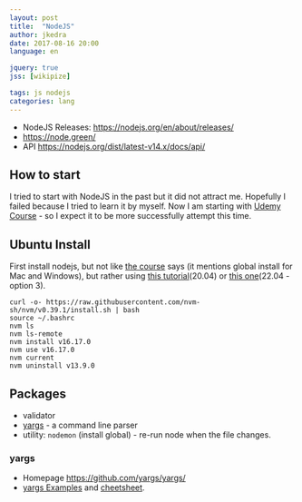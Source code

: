 ```yaml
---
layout: post
title:  "NodeJS"
author: jkedra
date: 2017-08-16 20:00
language: en

jquery: true
jss: [wikipize]

tags: js nodejs
categories: lang
---
```


* NodeJS Releases: <https://nodejs.org/en/about/releases/>
* <https://node.green/>
* API <https://nodejs.org/dist/latest-v14.x/docs/api/>

## How to start

I tried to start with NodeJS in the past but it did not attract me.
Hopefully I failed because I tried to learn it by myself. Now I am
starting with [Udemy Course][1] - so I expect it to be more successfully
attempt this time.

## Ubuntu Install

First install nodejs, but not like [the course][1] says (it mentions
global install for Mac and Windows), but rather using [this tutorial][2](20.04)
or [this one][3](22.04 - option 3).

    curl -o- https://raw.githubusercontent.com/nvm-sh/nvm/v0.39.1/install.sh | bash
    source ~/.bashrc
    nvm ls
    nvm ls-remote
    nvm install v16.17.0
    nvm use v16.17.0
    nvm current
    nvm uninstall v13.9.0

## Packages

* validator
* [yargs][yargs] - a command line parser
* utility: `nodemon` (install global) - re-run node when the file changes.


### yargs

* Homepage <https://github.com/yargs/yargs/>
* [yargs Examples][yrgs-exmp] and [cheetsheet][yrgs-cs].

[1]: https://www.udemy.com/the-complete-nodejs-developer-course-2
[2]: https://www.digitalocean.com/community/tutorials/how-to-install-node-js-on-ubuntu-20-04
[3]: https://www.digitalocean.com/community/tutorials/how-to-install-node-js-on-ubuntu-22-04
[yargs]: https://github.com/yargs/yargs/
[yrgs-exmp]: https://github.com/yargs/yargs/blob/master/docs/examples.md
[yrgs-cs]: https://github.com/yargs/yargs/wiki


